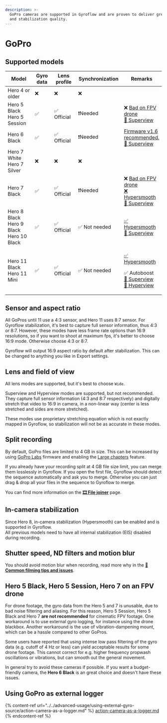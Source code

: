 ```yaml
---
description: >-
  GoPro cameras are supported in Gyroflow and are proven to deliver great video
  and stabilization quality.
---
```


# GoPro

## Supported models

<table><thead><tr><th width="167">Model</th><th width="117">Gyro data</th><th width="126">Lens profile</th><th width="159">Synchronization</th><th>Remarks</th></tr></thead><tbody><tr><td>Hero 4 or older</td><td>❌</td><td>❌</td><td>❌</td><td></td></tr><tr><td>Hero 5 Black<br>Hero 5 Session</td><td>✅</td><td>✅ Official</td><td>❗Needed</td><td>❌ <a data-footnote-ref href="#user-content-fn-1">Bad on FPV drone</a><br><a data-footnote-ref href="#user-content-fn-2">🚧 Superview</a></td></tr><tr><td>Hero 6 Black</td><td>✅</td><td>✅ Official</td><td>❗Needed</td><td><a href="http://everythingfpv.com/how-to-downgrade-your-gopro-hero6-to-1-6/">Firmware v1.6</a><a data-footnote-ref href="#user-content-fn-3"> recommended.</a><br><a data-footnote-ref href="#user-content-fn-4">🚧 Superview</a></td></tr><tr><td>Hero 7 White<br>Hero 7 Silver</td><td>❌</td><td>❌</td><td>❌</td><td></td></tr><tr><td>Hero 7 Black</td><td>✅</td><td>✅ Official</td><td>❗Needed</td><td>❌ <a data-footnote-ref href="#user-content-fn-5">Bad on FPV drone</a><br><a data-footnote-ref href="#user-content-fn-6">❌ Hypersmooth<br></a><a data-footnote-ref href="#user-content-fn-7">🚧 Superview</a></td></tr><tr><td>Hero 8 Black<br>Hero 9 Black<br>Hero 10 Black</td><td>✅</td><td>✅ Official</td><td>✅ Not needed</td><td><a data-footnote-ref href="#user-content-fn-8">✅ Hypersmooth<br></a><a data-footnote-ref href="#user-content-fn-9">🚧 Superview</a></td></tr><tr><td>Hero 11 Black<br>Hero 11 Mini</td><td>✅</td><td>✅ Official</td><td>✅ Not needed</td><td><p><a data-footnote-ref href="#user-content-fn-10">✅ Hypersmooth</a></p><p>✅ Autoboost<br><a data-footnote-ref href="#user-content-fn-11">🚧 Superview</a><br><a data-footnote-ref href="#user-content-fn-12">🚧 Hyperview</a></p></td></tr></tbody></table>

## Sensor and aspect ratio

All GoPros until 11 use a 4:3 sensor, and Hero 11 uses 8:7 sensor. For Gyroflow stabilization, it's best to capture full sensor information, thus 4:3 or 8:7. However, these modes have less frame rate options than 16:9 resolutions, so if you want to shoot at maximum fps, it's better to choose 16:9 mode. Otherwise choose 4:3 or 8:7.

Gyroflow will output 16:9 aspect ratio by default after stabilization. This can be changed to anything you like in Export settings.

## Lens and field of view

All lens modes are supported, but it's best to choose `Wide`.

Superview and Hyperview modes are supported, but not recommended. They capture full sensor information (4:3 and 8:7 respectively) and digitally stretch that video to 16:9 in camera, in a non-linear way (center is less stretched and sides are more stretched).

These modes use proprietary stretching equation which is not exactly mapped in Gyroflow, so stabilization will not be as accurate in these modes.

## Split recording

By default, GoPro files are limited to 4 GB in size. This can be increased by using [GoPro Labs](https://gopro.github.io/labs/) firmware and enabling the [Large chapters](https://gopro.github.io/labs/control/chapters/) feature.

If you already have your recording split at 4 GB file size limit, you can merge them losslessly in Gyroflow. If you open the first file, Gyroflow should detect the sequence automatically and ask you to merge. Otherwise you can just drag & drop all your files in the sequence to Gyroflow to merge.

You can find more information on the [**🎞 File joiner**](../file-joiner.md) page.

## In-camera stabilization

Since Hero 8, in-camera stabilization (Hypersmooth) can be enabled and is supported in Gyroflow.\
All previous models need to have all internal stabilization (EIS) disabled during recording.

## Shutter speed, ND filters and motion blur

You should avoid motion blur when recording, read more why in the [📸 **Common filming tips and issues**](../common-filming-tips-and-issues.md).

## Hero 5 Black, Hero 5 Session, Hero 7 on an FPV drone

For drone footage, the gyro data from the Hero 5 and 7 is unusable, due to bad noise filtering and aliasing. For this reason, Hero 5 Session, Hero 5 Black and Hero 7 **are not recommended** for cinematic FPV footage. One workaround is to use external gyro logging, for instance using the drone blackbox. Another workaround is the use of vibration-dampening mount, which can be a hassle compared to other GoPros.

Some users have reported that using intense low pass filtering of the gyro data (e.g. cutoff of 4 Hz or less) can yield acceptable results for some drone footage. This cannot correct for e.g. higher frequency propwash oscillations or vibrations, but can smooth out the general movement.

In general try to avoid these cameras if possible. If you want a budget-friendly camera, the **Hero 6 Black** is an great choice and doesn't have these issues.

## Using GoPro as external logger

{% content-ref url="../../advanced-usage/using-external-gyro-source/action-camera-as-a-logger.md" %}
[action-camera-as-a-logger.md](../../advanced-usage/using-external-gyro-source/action-camera-as-a-logger.md)
{% endcontent-ref %}

[^1]: Usage on FPV drone is not recommended because of motor vibrations which messes up the gyro data.\
    Handheld footage should work fine

[^2]: Superview mode is supported, but it's not 100% accurate. It may work for your case but is generally not recommended

[^3]: Hero 6 is a well supported and reliable model

[^4]: Superview mode is supported, but it's not 100% accurate. It may work for your case but is generally not recommended

[^5]: Usage on FPV drone is not recommended because of motor vibrations which messes up the gyro data.\
    Handheld footage should work fine

[^6]: Hypersmooth mode is not supported, ie. all in-camera stabilization needs to be turned **OFF**

[^7]: Superview mode is supported, but it's not 100% accurate. It may work for your case but is generally not recommended

[^8]: Hypersmooth mode is supported.\
    This means you can record with in-camera stabilization turned on and then stabilize further in Gyroflow

[^9]: Superview mode is supported, but it's not 100% accurate. It may work for your case but is generally not recommended

[^10]: Hypersmooth mode is supported.\
    This means you can record with in-camera stabilization turned on and then stabilize further in Gyroflow

[^11]: Superview mode is supported, but it's not 100% accurate. It may work for your case but is generally not recommended

[^12]: Hyperview mode is supported, but it's not 100% accurate. It may work for your case but is generally not recommended
